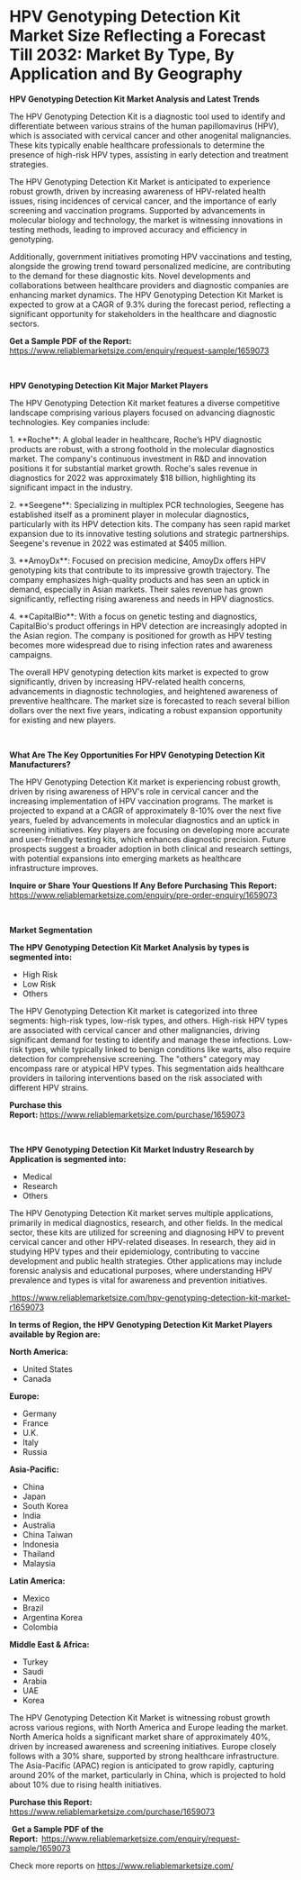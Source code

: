 <p><h1>HPV Genotyping Detection Kit Market Size Reflecting a Forecast Till 2032: Market By Type, By Application and By Geography</h1></p><p><strong>HPV Genotyping Detection Kit Market Analysis and Latest Trends</strong></p>
<p><p>The HPV Genotyping Detection Kit is a diagnostic tool used to identify and differentiate between various strains of the human papillomavirus (HPV), which is associated with cervical cancer and other anogenital malignancies. These kits typically enable healthcare professionals to determine the presence of high-risk HPV types, assisting in early detection and treatment strategies.</p><p>The HPV Genotyping Detection Kit Market is anticipated to experience robust growth, driven by increasing awareness of HPV-related health issues, rising incidences of cervical cancer, and the importance of early screening and vaccination programs. Supported by advancements in molecular biology and technology, the market is witnessing innovations in testing methods, leading to improved accuracy and efficiency in genotyping.</p><p>Additionally, government initiatives promoting HPV vaccinations and testing, alongside the growing trend toward personalized medicine, are contributing to the demand for these diagnostic kits. Novel developments and collaborations between healthcare providers and diagnostic companies are enhancing market dynamics. The HPV Genotyping Detection Kit Market is expected to grow at a CAGR of 9.3% during the forecast period, reflecting a significant opportunity for stakeholders in the healthcare and diagnostic sectors.</p></p>
<p><strong>Get a Sample PDF of the Report:&nbsp;</strong> <a href="https://www.reliablemarketsize.com/enquiry/request-sample/1659073?utm_campaign=3528&utm_medium=2&utm_source=Github&utm_content=ia&utm_term=23032025&utm_id=hpv-genotyping-detection-kit">https://www.reliablemarketsize.com/enquiry/request-sample/1659073</a></p>
<p>&nbsp;</p>
<p><strong>HPV Genotyping Detection Kit Major Market Players</strong></p>
<p><p>The HPV Genotyping Detection Kit market features a diverse competitive landscape comprising various players focused on advancing diagnostic technologies. Key companies include:</p><p>1. **Roche**: A global leader in healthcare, Roche’s HPV diagnostic products are robust, with a strong foothold in the molecular diagnostics market. The company's continuous investment in R&D and innovation positions it for substantial market growth. Roche's sales revenue in diagnostics for 2022 was approximately $18 billion, highlighting its significant impact in the industry.</p><p>2. **Seegene**: Specializing in multiplex PCR technologies, Seegene has established itself as a prominent player in molecular diagnostics, particularly with its HPV detection kits. The company has seen rapid market expansion due to its innovative testing solutions and strategic partnerships. Seegene's revenue in 2022 was estimated at $405 million.</p><p>3. **AmoyDx**: Focused on precision medicine, AmoyDx offers HPV genotyping kits that contribute to its impressive growth trajectory. The company emphasizes high-quality products and has seen an uptick in demand, especially in Asian markets. Their sales revenue has grown significantly, reflecting rising awareness and needs in HPV diagnostics.</p><p>4. **CapitalBio**: With a focus on genetic testing and diagnostics, CapitalBio's product offerings in HPV detection are increasingly adopted in the Asian region. The company is positioned for growth as HPV testing becomes more widespread due to rising infection rates and awareness campaigns.</p><p>The overall HPV genotyping detection kits market is expected to grow significantly, driven by increasing HPV-related health concerns, advancements in diagnostic technologies, and heightened awareness of preventive healthcare. The market size is forecasted to reach several billion dollars over the next five years, indicating a robust expansion opportunity for existing and new players.</p></p>
<p>&nbsp;</p>
<p><strong>What Are The Key Opportunities For HPV Genotyping Detection Kit Manufacturers?</strong></p>
<p><p>The HPV Genotyping Detection Kit market is experiencing robust growth, driven by rising awareness of HPV's role in cervical cancer and the increasing implementation of HPV vaccination programs. The market is projected to expand at a CAGR of approximately 8-10% over the next five years, fueled by advancements in molecular diagnostics and an uptick in screening initiatives. Key players are focusing on developing more accurate and user-friendly testing kits, which enhances diagnostic precision. Future prospects suggest a broader adoption in both clinical and research settings, with potential expansions into emerging markets as healthcare infrastructure improves.</p></p>
<p><strong>Inquire or Share Your Questions If Any Before Purchasing This Report:</strong> <a href="https://www.reliablemarketsize.com/enquiry/pre-order-enquiry/1659073?utm_campaign=3528&utm_medium=2&utm_source=Github&utm_content=ia&utm_term=23032025&utm_id=hpv-genotyping-detection-kit">https://www.reliablemarketsize.com/enquiry/pre-order-enquiry/1659073</a></p>
<p>&nbsp;</p>
<p><strong>Market Segmentation</strong></p>
<p><strong>The HPV Genotyping Detection Kit Market Analysis by types is segmented into:</strong></p>
<p><ul><li>High Risk</li><li>Low Risk</li><li>Others</li></ul></p>
<p><p>The HPV Genotyping Detection Kit market is categorized into three segments: high-risk types, low-risk types, and others. High-risk HPV types are associated with cervical cancer and other malignancies, driving significant demand for testing to identify and manage these infections. Low-risk types, while typically linked to benign conditions like warts, also require detection for comprehensive screening. The "others" category may encompass rare or atypical HPV types. This segmentation aids healthcare providers in tailoring interventions based on the risk associated with different HPV strains.</p></p>
<p><strong>Purchase this Report:&nbsp;</strong><a href="https://www.reliablemarketsize.com/purchase/1659073?utm_campaign=3528&utm_medium=2&utm_source=Github&utm_content=ia&utm_term=23032025&utm_id=hpv-genotyping-detection-kit">https://www.reliablemarketsize.com/purchase/1659073</a></p>
<p>&nbsp;</p>
<p><strong>The HPV Genotyping Detection Kit Market Industry Research by Application is segmented into:</strong></p>
<p><ul><li>Medical</li><li>Research</li><li>Others</li></ul></p>
<p><p>The HPV Genotyping Detection Kit market serves multiple applications, primarily in medical diagnostics, research, and other fields. In the medical sector, these kits are utilized for screening and diagnosing HPV to prevent cervical cancer and other HPV-related diseases. In research, they aid in studying HPV types and their epidemiology, contributing to vaccine development and public health strategies. Other applications may include forensic analysis and educational purposes, where understanding HPV prevalence and types is vital for awareness and prevention initiatives.</p></p>
<p><a href="https://www.reliablemarketsize.com/hpv-genotyping-detection-kit-market-r1659073?utm_campaign=3528&utm_medium=2&utm_source=Github&utm_content=ia&utm_term=23032025&utm_id=hpv-genotyping-detection-kit">&nbsp;https://www.reliablemarketsize.com/hpv-genotyping-detection-kit-market-r1659073</a></p>
<p><strong>In terms of Region, the HPV Genotyping Detection Kit Market Players available by Region are:</strong></p>
<p>
    <p> <strong> North America: </strong>
        <ul>
            <li>United States</li>
            <li>Canada</li>
        </ul>
        </p> 
    <p> <strong> Europe: </strong>
        <ul>
            <li>Germany</li>
            <li>France</li>
            <li>U.K.</li>
            <li>Italy</li>
            <li>Russia</li>
        </ul>
        </p> 
    <p> <strong> Asia-Pacific: </strong>
        <ul>
            <li>China</li>
            <li>Japan</li>
            <li>South Korea</li>
            <li>India</li>
            <li>Australia</li>
            <li>China Taiwan</li>
            <li>Indonesia</li>
            <li>Thailand</li>
            <li>Malaysia</li>
        </ul>
        </p> 
    <p> <strong> Latin America: </strong>
        <ul>
            <li>Mexico</li>
            <li>Brazil</li>
            <li>Argentina Korea</li>
            <li>Colombia</li>
        </ul>
        </p> 
    <p> <strong> Middle East & Africa: </strong>
        <ul>
            <li>Turkey</li>
            <li>Saudi</li>
            <li>Arabia</li>
            <li>UAE</li>
            <li>Korea</li>
        </ul>
    </p>
    </p>
<p><p>The HPV Genotyping Detection Kit Market is witnessing robust growth across various regions, with North America and Europe leading the market. North America holds a significant market share of approximately 40%, driven by increased awareness and screening initiatives. Europe closely follows with a 30% share, supported by strong healthcare infrastructure. The Asia-Pacific (APAC) region is anticipated to grow rapidly, capturing around 20% of the market, particularly in China, which is projected to hold about 10% due to rising health initiatives.</p></p>
<p><strong>Purchase this Report: </strong><a href="https://www.reliablemarketsize.com/purchase/1659073?utm_campaign=3528&utm_medium=2&utm_source=Github&utm_content=ia&utm_term=23032025&utm_id=hpv-genotyping-detection-kit">https://www.reliablemarketsize.com/purchase/1659073</a></p>
<p>&nbsp;<strong>Get a Sample PDF of the Report:&nbsp;&nbsp;</strong><a href="https://www.reliablemarketsize.com/enquiry/request-sample/1659073?utm_campaign=3528&utm_medium=2&utm_source=Github&utm_content=ia&utm_term=23032025&utm_id=hpv-genotyping-detection-kit">https://www.reliablemarketsize.com/enquiry/request-sample/1659073</a></p>
<p><strong></strong></p>
<p>Check more reports on <a href="https://www.reliablemarketsize.com/?utm_campaign=3528&utm_medium=2&utm_source=Github&utm_content=ia&utm_term=23032025&utm_id=hpv-genotyping-detection-kit">https://www.reliablemarketsize.com/</a></p>